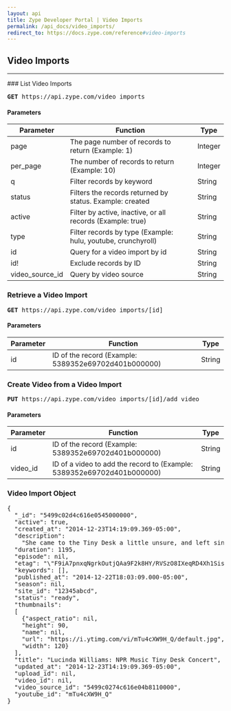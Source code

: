 ```yaml
---
layout: api
title: Zype Developer Portal | Video Imports
permalink: /api_docs/video_imports/
redirect_to: https://docs.zype.com/reference#video-imports
---
```


## Video Imports
<hr>
### List Video Imports
<pre><b>GET</b> https://api.zype.com/video_imports</pre>

#### Parameters

Parameter | Function | Type
--------- | -------- | ----
page      | The page number of records to return (Example: 1) | Integer
per_page  | The number of records to return (Example: 10) | Integer
q         | Filter records by keyword | String
status    | Filters the records returned by status. Example: created | String
active    | Filter by active, inactive, or all records (Example: true) | String
type      | Filter records by type (Example: hulu, youtube, crunchyroll) | String
id        | Query for a video import by id | String
id!       | Exclude records by ID | String
video_source_id | Query by video source | String

### Retrieve a Video Import
<pre><b>GET</b> https://api.zype.com/video_imports/[id]</pre>

#### Parameters

Parameter | Function | Type
--------- | -------- | ----
id        | ID of the record (Example: 5389352e69702d401b000000) | String

### Create Video from a Video Import
<pre><b>PUT</b> https://api.zype.com/video_imports/[id]/add_video
</pre>

#### Parameters

Parameter | Function | Type
--------- | -------- | ----
id        | ID of the record (Example: 5389352e69702d401b000000) | String
video_id  | ID of a video to add the record to (Example: 5389352e69702d401b000000) | String

### Video Import Object
<pre>
{
  "_id": "5499c02d4c616e0545000000",
  "active": true,
  "created_at": "2014-12-23T14:19:09.369-05:00",
  "description":
    "She came to the Tiny Desk a little unsure, and left singing \"West Memphis\" with intensity and passion ...",
  "duration": 1195,
  "episode": nil,
  "etag": "\"F9iA7pnxqNgrkOutjQAa9F2k8HY/RVSzO8IXeqRD4Xh1SisxwseyKvk\"",
  "keywords": [],
  "published_at": "2014-12-22T18:03:09.000-05:00",
  "season": nil,
  "site_id": "12345abcd",
  "status": "ready",
  "thumbnails":
  [
    {"aspect_ratio": nil,
    "height": 90,
    "name": nil,
    "url": "https://i.ytimg.com/vi/mTu4cXW9H_Q/default.jpg",
    "width": 120}
  ],
  "title": "Lucinda Williams: NPR Music Tiny Desk Concert",
  "updated_at": "2014-12-23T14:19:09.369-05:00",
  "upload_id": nil,
  "video_id": nil,
  "video_source_id": "5499c0274c616e04b8110000",
  "youtube_id": "mTu4cXW9H_Q"
}
</pre>
